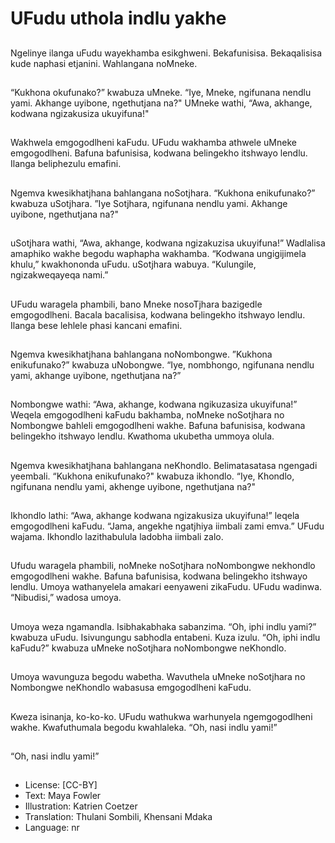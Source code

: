 # UFudu uthola indlu yakhe

##
Ngelinye ilanga uFudu wayekhamba esikghweni. Bekafunisisa. Bekaqalisisa kude
naphasi etjanini. Wahlangana noMneke.

##
“Kukhona okufunako?” kwabuza uMneke.
“Iye, Mneke, ngifunana nendlu yami. Akhange uyibone,
ngethutjana na?"
UMneke wathi, “Awa, akhange, kodwana ngizakusiza
ukuyifuna!"

##
Wakhwela emgogodlheni kaFudu. UFudu wakhamba athwele uMneke
emgogodlheni. Bafuna bafunisisa, kodwana belingekho itshwayo lendlu. Ilanga
beliphezulu emafini.

##
Ngemva kwesikhatjhana bahlangana noSotjhara. “Kukhona enikufunako?”
kwabuza uSotjhara.
”Iye Sotjhara, ngifunana nendlu yami. Akhange uyibone, ngethutjana na?"

##
uSotjhara wathi, “Awa, akhange,
kodwana ngizakuzisa
ukuyifuna!”
Wadlalisa amaphiko wakhe
begodu waphapha wakhamba.
“Kodwana ungigijimela khulu,”
kwakhononda uFudu. uSotjhara
wabuya. “Kulungile,
ngizakweqayeqa nami.”

##
UFudu waragela phambili, bano
Mneke nosoTjhara bazigedle
emgogodlheni. Bacala
bacalisisa, kodwana belingekho
itshwayo lendlu. Ilanga bese
lehlele phasi kancani emafini.

##
Ngemva kwesikhatjhana bahlangana noNombongwe. ”Kukhona enikufunako?”
kwabuza uNobongwe.
“Iye, nombhongo, ngifunana nendlu yami, akhange uyibone, ngethutjana na?”

##
Nombongwe wathi: “Awa,
akhange, kodwana ngikuzasiza
ukuyifuna!”
Weqela emgogodlheni kaFudu
bakhamba, noMneke noSotjhara
no Nombongwe bahleli
emgogodlheni wakhe. Bafuna
bafunisisa, kodwana belingekho
itshwayo lendlu. Kwathoma
ukubetha ummoya olula.

##
Ngemva kwesikhatjhana bahlangana neKhondlo. Belimatasatasa ngengadi
yeembali.
“Kukhona enikufunako?" kwabuza ikhondlo. “Iye, Khondlo, ngifunana nendlu
yami, akhenge uyibone, ngethutjana na?"

##
Ikhondlo lathi: “Awa, akhange
kodwana ngizakusiza
ukuyifuna!” leqela
emgogodlheni kaFudu.
“Jama, angekhe ngatjhiya
iimbali zami emva.”
UFudu wajama. Ikhondlo
lazithabulula ladobha iimbali
zalo.

##
Ufudu waragela phambili,
noMneke noSotjhara
noNombongwe nekhondlo
emgogodlheni wakhe. Bafuna
bafunisisa, kodwana belingekho
itshwayo lendlu.
Umoya wathanyelela amakari
eenyaweni zikaFudu. UFudu
wadinwa. “Nibudisi,” wadosa
umoya.

##
Umoya weza ngamandla.
Isibhakabhaka sabanzima.
“Oh, iphi indlu yami?” kwabuza
uFudu.
Isivungungu sabhodla entabeni.
Kuza izulu.
“Oh, iphi indlu kaFudu?”
kwabuza uMneke noSotjhara
noNombongwe neKhondlo.

##
Umoya wavunguza begodu wabetha. Wavuthela uMneke noSotjhara no
Nombongwe neKhondlo wabasusa emgogodlheni kaFudu.

##
Kweza isinanja, ko-ko-ko. UFudu wathukwa warhunyela ngemgogodlheni wakhe.
Kwafuthumala begodu kwahlaleka.
“Oh, nasi indlu yami!”

##
“Oh, nasi indlu yami!”

##
* License: [CC-BY]
* Text: Maya Fowler
* Illustration: Katrien Coetzer
* Translation: Thulani Sombili, Khensani Mdaka
* Language: nr
